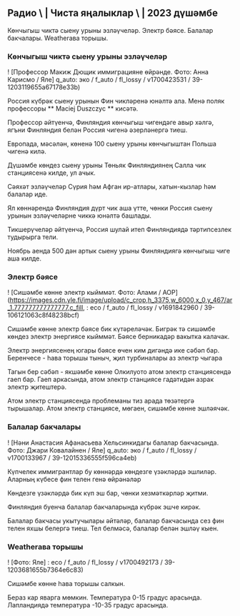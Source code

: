 ## Радио \ | Чиста яңалыклар \ | 2023 дүшәмбе

Көнчыгыш чиктә сыену урыны эзләүчеләр. Электр бәясе. Балалар бакчалары. Weatherава торышы.

### Көнчыгыш чиктә сыену урыны эзләүчеләр

! [Профессор Макиж Дющик иммиграцияне өйрәнде. Фото: Анна Карисмо / Яле] q_auto: эко / f_auto / fl_lossy / v1700423531 / 39-1203119655a67178e33b)

Россия күбрәк сыену урынын Фин чикләренә юнәлтә ала. Менә поляк профессоры ** Maciej Duszczyc ** кисәтә.

Профессор әйтүенчә, Финляндия көнчыгыш чигендәге авыр хәлгә, ягъни Финляндия белән Россия чигенә әзерләнергә тиеш.

Европада, мәсәлән, көненә 100 сыену урыны көнчыгыштан Польша чигенә килә.

Дүшәмбе көндез сыену урыны Төньяк Финляндиянең Салла чик станциясенә килде, ул ачык.

Сәяхәт эзләүчеләр Сүрия һәм Афган ир-атлары, хатын-кызлар һәм балалар иде.

Ял көннәрендә Финляндия дүрт чик аша үтте, чөнки Россия сыену урынын эзләүчеләрне чиккә юнәлтә башлады.

Тикшерүчеләр әйтүенчә, Россия шулай итеп Финляндиядә тәртипсезлек тудырырга тели.

Ноябрь аенда 500 дән артык сыену урыны Финляндиягә көнчыгыш чиге аша килде.

### Электр бәясе

! [Сишәмбе көнне электр кыйммәт. Фото: Алами / AOP] (https://images.cdn.yle.fi/image/upload/c_crop,h_3375,w_6000,x_0,y_467/ar_1.777777777777777,c_fill, : eco / f_auto / fl_lossy / v1691842960 / 39-106121063c8f48238bcf)

Сишәмбе көнне электр бәясе бик күтәреләчәк. Бигрәк тә сишәмбе көндез электр энергиясе кыйммәт. Бәясе берникадәр вакытка калачак.

Электр энергиясенең югары бәясе өчен ким дигәндә ике сәбәп бар. Беренчесе - һава торышы тыныч, җил турбиналары аз электр чыгара

Тагын бер сәбәп - якшәмбе көнне Олкилуото атом электр станциясендә гаеп бар. Гаеп аркасында, атом электр станциясе гадәтидән азрак электр җитештерә.

Атом электр станциясендә проблеманы тиз арада төзәтергә тырышалар. Атом электр станциясе, мөгаен, сишәмбе көнне эшләячәк.

### Балалар бакчалары

! [Нәни Анастасия Афанасьева Хельсинкидагы балалар бакчасында. Фото: Джари Ковалайнен / Яле] q_auto: эко / f_auto / fl_lossy / v1700133967 / 39-12015336555f596ca4eb)

Күпчелек иммигрантлар бу көннәрдә көндезге үзәкләрдә эшлиләр. Аларның күбесе фин телен генә өйрәнәләр

Көндезге үзәкләрдә бик күп эш бар, чөнки хезмәткәрләр җитми.

Финляндия буенча балалар бакчаларында күбрәк эшче кирәк.

Балалар бакчасы укытучылары әйтәләр, балалар бакчасында сез фин телен яхшы белергә тиеш. Тел белмәсә, балалар белән эшләү кыен.

### Weatherава торышы

! [Фото: Яле] : eco / f_auto / fl_lossy / v1700492173 / 39-1203681655b7364e6c83)

Сишәмбе көнне һава торышы салкын.

Бераз кар яварга мөмкин. Температура 0-15 градус арасында. Лапландиядә температура -10-35 градус арасында.